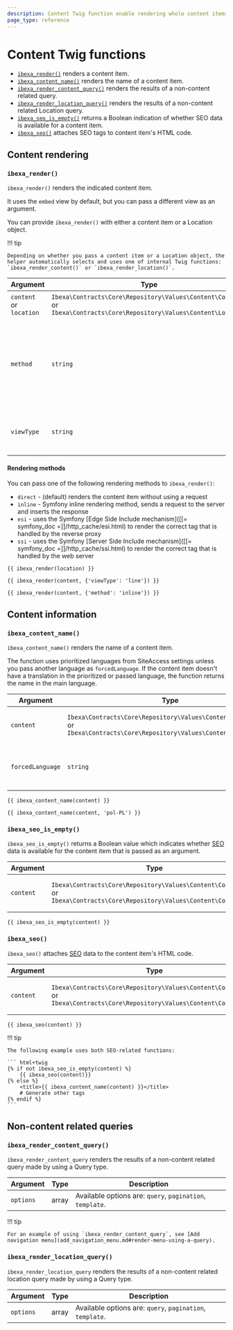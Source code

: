 ```yaml
---
description: Content Twig function enable rendering whole content items and their information.
page_type: reference
---
```


# Content Twig functions

- [`ibexa_render()`](#ibexa_render) renders a content item.
- [`ibexa_content_name()`](#ibexa_content_name) renders the name of a content item.
- [`ibexa_render_content_query()`](#ibexa_render_content_query) renders the results of a non-content related query.
- [`ibexa_render_location_query()`](#ibexa_render_location_query) renders the results of a non-content related Location query.
- [`ibexa_seo_is_empty()`](#ibexa_seo_is_empty) returns a Boolean indication of whether SEO data is available for a content item.
- [`ibexa_seo()`](#ibexa_seo) attaches SEO tags to content item's HTML code.

## Content rendering

### `ibexa_render()`

`ibexa_render()` renders the indicated content item.

It uses the `embed` view by default, but you can pass a different view as an argument.

You can provide `ibexa_render()` with either a content item or a Location object.

!!! tip

    Depending on whether you pass a content item or a Location object, the helper automatically selects and uses one of internal Twig functions: `ibexa_render_content()` or `ibexa_render_location()`.

|Argument|Type|Description|
|------|------|------|
|`content`</br>or</br>`location`|`Ibexa\Contracts\Core\Repository\Values\Content\Content`</br>or</br>`Ibexa\Contracts\Core\Repository\Values\Content\Location`|Content item or its location.|
|`method`|`string`|(optional) [Rendering method](#rendering-methods). One of: `direct`, `inline`, `esi`, `ssi`. (Default method is `direct`)|
|`viewType`|`string`|(optional) [View type](template_configuration.md#view-types). (Default view type is `embed`)|

#### Rendering methods

You can pass one of the following rendering methods to `ibexa_render()`:

- `direct` - (default) renders the content item without using a request
- `inline` - Symfony inline rendering method, sends a request to the server and inserts the response
- `esi` - uses the Symfony [Edge Side Include mechanism]([[= symfony_doc =]]/http_cache/esi.html) to render the correct tag that is handled by the reverse proxy
- `ssi` - uses the Symfony [Server Side Include mechanism]([[= symfony_doc =]]/http_cache/ssi.html) to render the correct tag that is handled by the web server

``` html+twig
{{ ibexa_render(location) }}

{{ ibexa_render(content, {'viewType': 'line'}) }}

{{ ibexa_render(content, {'method': 'inline'}) }}
```

## Content information

### `ibexa_content_name()`

`ibexa_content_name()` renders the name of a content item.

The function uses prioritized languages from SiteAccess settings unless you pass another language as `forcedLanguage`.
If the content item doesn't have a translation in the prioritized or passed language, the function returns the name in the main language.

| Argument | Type | Description |
|---------------|------|-------------|
| `content` | `Ibexa\Contracts\Core\Repository\Values\Content\Content`</br>or</br>`Ibexa\Contracts\Core\Repository\Values\Content\ContentInfo` | Content item or its ContentInfo object.|
| `forcedLanguage` | `string` | (optional) Language to use (for example, `fre-FR`). |

``` html+twig
{{ ibexa_content_name(content) }}

{{ ibexa_content_name(content, 'pol-PL') }}
```

### `ibexa_seo_is_empty()`

`ibexa_seo_is_empty()` returns a Boolean value which indicates whether [SEO](https://doc.ibexa.co/projects/userguide/en/latest/search_engine_optimization/seo/) data is available for the content item that is passed as an argument.

| Argument | Type | Description |
|---------------|------|-------------|
| `content` | `Ibexa\Contracts\Core\Repository\Values\Content\Content`</br>or</br>`Ibexa\Contracts\Core\Repository\Values\Content\ContentInfo` | Content item or its ContentInfo object.|

``` html+twig
{{ ibexa_seo_is_empty(content) }}
```

### `ibexa_seo()`

`ibexa_seo()` attaches [SEO](https://doc.ibexa.co/projects/userguide/en/latest/search_engine_optimization/seo/) data to the content item's HTML code.

| Argument | Type | Description |
|---------------|------|-------------|
| `content` | `Ibexa\Contracts\Core\Repository\Values\Content\Content`</br>or</br>`Ibexa\Contracts\Core\Repository\Values\Content\ContentInfo` | Content item or its ContentInfo object.|

``` html+twig
{{ ibexa_seo(content) }}
```

!!! tip

    The following example uses both SEO-related functions:

    ``` html+twig
    {% if not ibexa_seo_is_empty(content) %}
        {{ ibexa_seo(content)}}
    {% else %}
        <title>{{ ibexa_content_name(content) }}</title>
        # Generate other tags
    {% endif %}
    ```

## Non-content related queries

### `ibexa_render_content_query()`

`ibexa_render_content_query` renders the results of a non-content related query made by using a Query type.

|Argument|Type|Description|
|------|------|------|
|`options`|array|Available options are: `query`, `pagination`, `template`.|

!!! tip

    For an example of using `ibexa_render_content_query`, see [Add navigation menu](add_navigation_menu.md#render-menu-using-a-query).

### `ibexa_render_location_query()`

`ibexa_render_location_query` renders the results of a non-content related location query made by using a Query type.

|Argument|Type|Description|
|------|------|------|
|`options`|array|Available options are: `query`, `pagination`, `template`.|
